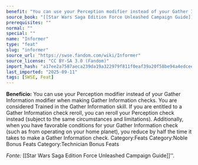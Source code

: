 ```yaml
---
benefit: "You can use your Perception modifier instead of your Gather Information modifier when making Gather Information checks. You are considered Trained in the Gather Information skill. If you are entitled to a Gather Information check reroll, you can reroll your Perception check instead (subject to the same circumstances and limitations).  Additionally, when you have favorable conditions for your Gather Information check (such as from operating on your home planet), you reduce by half the time it takes to make a Gather Information check. Category:Feats Category:Noble Bonus Feats Category:Technician Bonus Feats"
source_book: "[[Star Wars Saga Edition Force Unleashed Campaign Guide]]''"
prerequisites: ""
normal: ""
special: ""
name: "Informer"
type: "feat"
slug: "informer"
source_url: "https://swse.fandom.com/wiki/Informer"
source_license: "CC BY-SA 3.0 (Fandom)"
import_hash: "a17ee2a7587aeca239da19a322979f811f0eaf39a20f58be94a4edceea5b0ec5"
last_imported: "2025-09-11"
tags: [SWSE, Feat]
---
```

**Beneficio:** You can use your Perception modifier instead of your Gather Information modifier when making Gather Information checks. You are considered Trained in the Gather Information skill. If you are entitled to a Gather Information check reroll, you can reroll your Perception check instead (subject to the same circumstances and limitations).  Additionally, when you have favorable conditions for your Gather Information check (such as from operating on your home planet), you reduce by half the time it takes to make a Gather Information check. Category:Feats Category:Noble Bonus Feats Category:Technician Bonus Feats

*Fonte:* [[Star Wars Saga Edition Force Unleashed Campaign Guide]]''.
